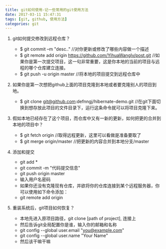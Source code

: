 ```yaml
---
title: git如何使用-记一些常用的git使用方法
date: 2017-03-11 15:47:31
tags: [git, github, 使用方法]
categories: git
---
```


1. git如何提交修改到远程仓库？
    - $ git commit –m "desc.."  //对你更新或修改了哪些内容做一个描述
    - $ git remote add origin https://github.com/YihuaWanglv/post.git
    //如果你是第一次提交项目，这一句非常重要，这是你本地的当前的项目与远程的哪个仓库建立连接。
    - $ git push -u origin master  //将本地的项目提交到远程仓库中

2. 如果你是第一次想把github上面的项目克隆到本地或者要克隆别人的项目到地。
    - $ git clone git@github.com:defnngj/hibernate-demo.git  //在git下面切换到想存放此项目的文件目录下，运行这条命令就可以将项目克隆下来。

3. 假如本地已经存在了这个项目，而仓库中又有一新的更新，如何把更的合并到本地的项目中？
    - $ git fetch origin    //取得远程更新，这里可以看做是准备要取了
    - $ git merge origin/master  //把更新的内容合并到本地分支/master

4. 添加和提交
    - git add *
    - git commit -m "代码提交信息"
    - git push origin master
    - 输入用户名密码
    - 如果你还没有克隆现有仓库，并欲将你的仓库连接到某个远程服务器，你可以使用如下命令添加：
    - git remote add origin <server>
5. 重装系统后，git项目如何恢复？
    - 本地先进入原项目路径，git clone [path of project], 连接上
    - 然后告诉git全局配置你是谁，输入你的邮箱和名称
    - git config --global user.email "you@example.com"
    - git config --global user.name "Your Name"
    - 然后该干嘛干嘛


